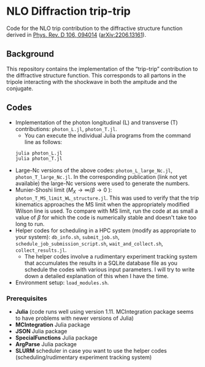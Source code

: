 # NLO Diffraction trip-trip 
Code for the NLO trip contribution to the diffractive structure function derived in [Phys. Rev. D 106, 094014](https://journals.aps.org/prd/abstract/10.1103/PhysRevD.106.094014) ([arXiv:2206.13161](https://arxiv.org/abs/2206.13161)).

## Background  
This repository contains the implementation of the “trip-trip” contribution to the diffractive structure function. This corresponds to all partons in the tripole interacting with the shockwave in both the ampitude and the conjugate.  

## Codes  
- Implementation of the photon longitudinal (L) and transverse (T) contributions: `photon_L.jl`, `photon_T.jl`.
  - You can execute the individual Julia programs from the command line as follows:
  ```bash
  julia photon_L.jl
  julia photon_T.jl
- Large-Nc versions of the above codes: `photon_L_large_Nc.jl`, `photon_T_large_Nc.jl`.  In the corresponding publication (link not yet available) the large-Nc versions were used to generate the numbers.
- Munier-Shoshi limit ($M_X\to\infty/\beta\to0$ ): `photon_T_MS_limit_WL_structure.jl`. This was used to verify that the trip kinematics approaches the MS limit when the appropriately modified Wilson line is used. To compare with MS limit, run the code at as small a value of $\beta$ for which the code is numerically stable and doesn't take too long to run. 
- Helper codes for scheduling in a HPC system (modify as appropriate to your system): `db_info.sh`, `submit_job.sh`, `schedule_job_submission_script.sh`, `wait_and_collect.sh`, `collect_results.jl`.
  - The helper codes involve a rudimentary experiment tracking system that accumulates the results in a SQLite database file as you schedule the codes with various input parameters. I will try to write down a detailed explanation of this when I have the time.
- Environment setup: `load_modules.sh`.

### Prerequisites
- **Julia** (code runs well using version 1.11. MCIntegration package seems to have problems with newer versions of Julia)
- **MCIntegration** Julia package
- **JSON** Julia package
- **SpecialFunctions** Julia package
- **ArgParse** Julia package
- **SLURM** scheduler in case you want to use the helper codes (scheduling/rudimentary experiment tracking system)
